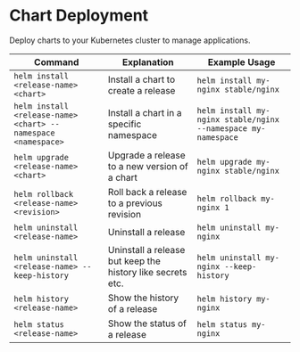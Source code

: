 # Chart Deployment

Deploy charts to your Kubernetes cluster to manage applications.

| Command | Explanation | Example Usage |
|---------|-------------|---------------|
| `helm install <release-name> <chart>` | Install a chart to create a release | `helm install my-nginx stable/nginx` |
| `helm install <release-name> <chart> --namespace <namespace>` | Install a chart in a specific namespace | `helm install my-nginx stable/nginx --namespace my-namespace` |
| `helm upgrade <release-name> <chart>` | Upgrade a release to a new version of a chart | `helm upgrade my-nginx stable/nginx` |
| `helm rollback <release-name> <revision>` | Roll back a release to a previous revision | `helm rollback my-nginx 1` |
| `helm uninstall <release-name>` | Uninstall a release | `helm uninstall my-nginx` |
| `helm uninstall <release-name> --keep-history` | Uninstall a release but keep the history like secrets etc. | `helm uninstall my-nginx --keep-history` |
| `helm history <release-name>` | Show the history of a release | `helm history my-nginx` |
| `helm status <release-name>` | Show the status of a release | `helm status my-nginx` |
